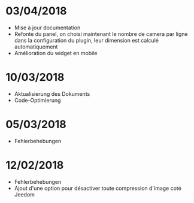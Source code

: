 # 03/04/2018

- Mise à jour documentation
- Refonte du panel, on choisi maintenant le nombre de camera par ligne dans la configuration du plugin, leur dimension est calculé automatiquement
- Amélioration du widget en mobile

# 10/03/2018

- Aktualisierung des Dokuments
- Code-Optimierung

# 05/03/2018

- Fehlerbehebungen

# 12/02/2018

- Fehlerbehebungen
- Ajout d'une option pour désactiver toute compression d'image coté Jeedom

